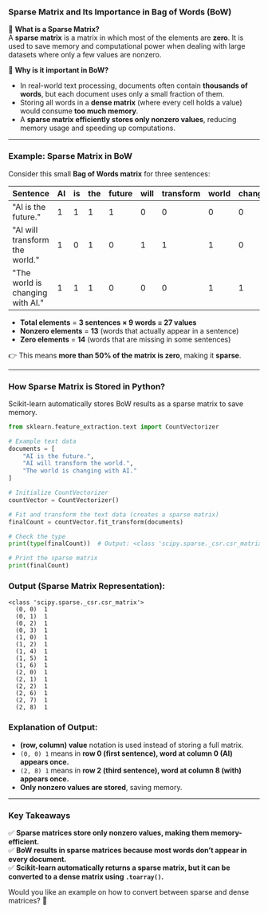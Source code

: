 ### **Sparse Matrix and Its Importance in Bag of Words (BoW)**  

📌 **What is a Sparse Matrix?**  
A **sparse matrix** is a matrix in which most of the elements are **zero**. It is used to save memory and computational power when dealing with large datasets where only a few values are nonzero.  

📌 **Why is it important in BoW?**  
- In real-world text processing, documents often contain **thousands of words**, but each document uses only a small fraction of them.  
- Storing all words in a **dense matrix** (where every cell holds a value) would consume **too much memory**.  
- A **sparse matrix efficiently stores only nonzero values**, reducing memory usage and speeding up computations.  

---

### **Example: Sparse Matrix in BoW**
Consider this small **Bag of Words matrix** for three sentences:

| Sentence | AI | is | the | future | will | transform | world | changing | with |
|----------|----|----|-----|--------|------|-----------|-------|----------|------|
| "AI is the future." | 1 | 1 | 1 | 1 | 0 | 0 | 0 | 0 | 0 |
| "AI will transform the world." | 1 | 0 | 1 | 0 | 1 | 1 | 1 | 0 | 0 |
| "The world is changing with AI." | 1 | 1 | 1 | 0 | 0 | 0 | 1 | 1 | 1 |

- **Total elements** = **3 sentences × 9 words = 27 values**  
- **Nonzero elements** = **13** (words that actually appear in a sentence)  
- **Zero elements** = **14** (words that are missing in some sentences)  

👉 This means **more than 50% of the matrix is zero**, making it **sparse**.

---

### **How Sparse Matrix is Stored in Python?**
Scikit-learn automatically stores BoW results as a sparse matrix to save memory.

```python
from sklearn.feature_extraction.text import CountVectorizer

# Example text data
documents = [
    "AI is the future.",
    "AI will transform the world.",
    "The world is changing with AI."
]

# Initialize CountVectorizer
countVector = CountVectorizer()

# Fit and transform the text data (creates a sparse matrix)
finalCount = countVector.fit_transform(documents)

# Check the type
print(type(finalCount))  # Output: <class 'scipy.sparse._csr.csr_matrix'>

# Print the sparse matrix
print(finalCount)
```

### **Output (Sparse Matrix Representation):**
```
<class 'scipy.sparse._csr.csr_matrix'>
  (0, 0)  1
  (0, 1)  1
  (0, 2)  1
  (0, 3)  1
  (1, 0)  1
  (1, 2)  1
  (1, 4)  1
  (1, 5)  1
  (1, 6)  1
  (2, 0)  1
  (2, 1)  1
  (2, 2)  1
  (2, 6)  1
  (2, 7)  1
  (2, 8)  1
```

### **Explanation of Output:**
- **(row, column) value** notation is used instead of storing a full matrix.
- `(0, 0) 1` means in **row 0 (first sentence), word at column 0 (AI) appears once.**
- `(2, 8) 1` means in **row 2 (third sentence), word at column 8 (with) appears once.**
- **Only nonzero values are stored**, saving memory.

---

### **Key Takeaways**
✅ **Sparse matrices store only nonzero values, making them memory-efficient.**  
✅ **BoW results in sparse matrices because most words don’t appear in every document.**  
✅ **Scikit-learn automatically returns a sparse matrix, but it can be converted to a dense matrix using `.toarray()`.**  

Would you like an example on how to convert between sparse and dense matrices? 🚀
